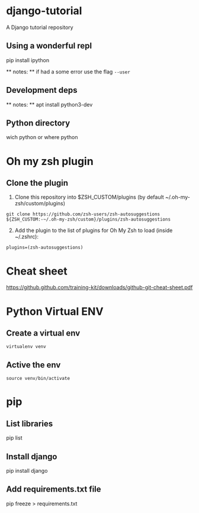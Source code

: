 # django-tutorial
A Django tutorial repository

## Using a wonderful repl
pip install ipython

** notes: ** if had a some error use the flag `--user`

## Development deps
** notes: ** apt install python3-dev

## Python directory
wich python
or
where python

# Oh my zsh plugin
## Clone the plugin
1. Clone this repository into $ZSH_CUSTOM/plugins (by default ~/.oh-my-zsh/custom/plugins)

`git clone https://github.com/zsh-users/zsh-autosuggestions ${ZSH_CUSTOM:-~/.oh-my-zsh/custom}/plugins/zsh-autosuggestions`

2. Add the plugin to the list of plugins for Oh My Zsh to load (inside ~/.zshrc):

`plugins=(zsh-autosuggestions)`

# Cheat sheet
https://github.github.com/training-kit/downloads/github-git-cheat-sheet.pdf

# Python Virtual ENV
## Create a virtual env
`virtualenv venv`

## Active the env
`source venv/bin/activate`

# pip
## List libraries
pip list

## Install django
pip install django

## Add requirements.txt file
pip freeze > requirements.txt
